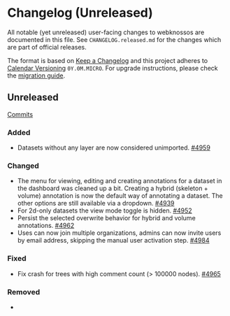 # Changelog (Unreleased)

All notable (yet unreleased) user-facing changes to webknossos are documented in this file.
See `CHANGELOG.released.md` for the changes which are part of official releases.

The format is based on [Keep a Changelog](http://keepachangelog.com/en/1.0.0/)
and this project adheres to [Calendar Versioning](http://calver.org/) `0Y.0M.MICRO`.
For upgrade instructions, please check the [migration guide](MIGRATIONS.released.md).

## Unreleased
[Commits](https://github.com/scalableminds/webknossos/compare/20.12.0...HEAD)

### Added
- Datasets without any layer are now considered unimported. [#4959](https://github.com/scalableminds/webknossos/pull/4959)

### Changed
- The menu for viewing, editing and creating annotations for a dataset in the dashboard was cleaned up a bit. Creating a hybrid (skeleton + volume) annotation is now the default way of annotating a dataset. The other options are still available via a dropdown. [#4939](https://github.com/scalableminds/webknossos/pull/4939)
- For 2d-only datasets the view mode toggle is hidden. [#4952](https://github.com/scalableminds/webknossos/pull/4952)
- Persist the selected overwrite behavior for hybrid and volume annotations. [#4962](https://github.com/scalableminds/webknossos/pull/4962)
- Uses can now join multiple organizations, admins can now invite users by email address, skipping the manual user activation step. [#4984](https://github.com/scalableminds/webknossos/4984)

### Fixed
- Fix crash for trees with high comment count (> 100000 nodes). [#4965](https://github.com/scalableminds/webknossos/pull/4965)

### Removed
-
